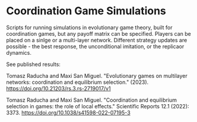 # Coordination Game Simulations
Scripts for running simulations in evolutionary game theory, built for coordination games, but any payoff matrix can be specified. Players can be placed on a sinlge or a multi-layer network. Different strategy updates are possible - the best response, the unconditional imitation, or the replicaor dynamics.

See published results:

Tomasz Raducha and Maxi San Miguel. "Evolutionary games on multilayer networks: coordination and equilibrium selection." (2023).
https://doi.org/10.21203/rs.3.rs-2719017/v1

Tomasz Raducha and Maxi San Miguel. "Coordination and equilibrium selection in games: the role of local effects." Scientific Reports 12.1 (2022): 3373.
https://doi.org/10.1038/s41598-022-07195-3
